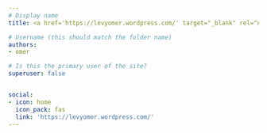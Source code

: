 ```yaml
---
# Display name
title: <a href='https://levyomer.wordpress.com/' target="_blank" rel="noopener noreferrer">Omer Levy</a>

# Username (this should match the folder name)
authors:
- omer

# Is this the primary user of the site?
superuser: false


social:
- icon: home
  icon_pack: fas
  link: 'https://levyomer.wordpress.com/'
---
```

